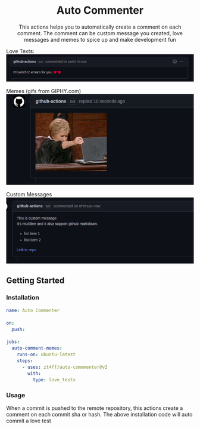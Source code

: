 <h1 align="center">Auto Commenter</h1>
<p align="center">This actions helps you to automatically create a comment on each comment. The comment can be custom message you created, love messages and memes to spice up and make development fun</p>

Love Texts:
![love_test](/readme_resources/love_texts.png)

Memes (gifs from GIPHY.com)
![gifs](/readme_resources/meme.png)

Custom Messages
![custom-messages](/readme_resources/custom.png)

## Getting Started

### Installation

```yaml
name: Auto Commenter

on:
  push:

jobs:
  auto-comment-memes:
    runs-on: ubuntu-latest
    steps:
      - uses: zt4ff/auto-commmenter@v2
        with:
          type: love_tests
```

### Usage

When a commit is pushed to the remote repository, this actions create a comment on each commit sha or hash.
The above installation code will auto commit a love test
